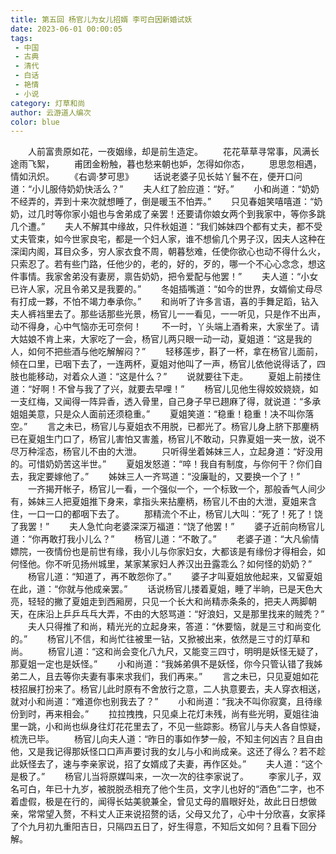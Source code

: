 ```yaml
---
title: 第五回 杨官儿为女儿招婿 李可白因新婚试妖
date: 2023-06-01 00:00:05
tags: 
 - 中国
 - 古典
 - 清代
 - 白话
 - 艳情
 - 小说
category: 灯草和尚
author: 云游道人编次
color: blue
---
```

　　人前富贵原如花，一夜姻缘，却是前生造定。
　　花花草草寻常事，风满长途雨飞絮，
　　甫团金粉触，暮也愁来朝也妒，怎得如你态，
　　思思忽相遇，情如汛炽。
　　《右调·梦可思》
　　话说老婆子见长姑丫鬟不在，便开口问道：“小儿服侍奶奶快活么？”
　　夫人红了脸应道：“好。”
　　小和尚道：“奶奶不经弄的，弄到十来次就想睡了，倒是暖玉不怕弄。”
　　只见春姐笑嘻嘻道：“奶奶，过几时等你家小姐也与舍弟成了亲罢！还要请你娘女两个到我家中，等你多跳几个遭。”
　　夫人不解其中缘故，只件秋姐道：“我们姊妹四个都有丈夫，都不受丈夫管束，如今世家良宅，都是一个妇人家，谁不想偷几个男子汉，因夫人这种在深闺内阁，耳目众多，穷人家衣食不周，朝暮愁难，任使你欲心也动不得什么火，只索忍了。若有些门路，任他少的，老的，好的，歹的，哪一个不心心念念，想这件事情。我家舍弟没有妻房，禀告奶奶，把令爱配与他罢！”
　　夫人道：“小女已许人家，况且令弟又是我要的。”
　　冬姐插嘴道：“如今的世界，女婿偷丈母尽有打成一夥，不怕不竭力奉承你。”
　　和尚听了许多言语，喜的手舞足蹈，钻入夫人裤裆里去了。那些话那些光景，杨官儿一一看见，一一听见，只是作不出声，动不得身，心中气恼亦无可奈何！
　　不一时，丫头端上酒肴来，大家坐了。请大姑娘不肯上来，大家吃了一会，杨官儿两只眼一动一动，夏姐道：“这是我的人，如何不把些酒与他吃解解闷？”
　　轻移莲步，斟了一杯，拿在杨官儿面前，倾在口里，已咽下去了，一连两杯，夏姐对他叫了一声，杨官儿依他说得话了，四肢也能移动，对着众人道：“这是什么？”
　　说就要往下走。
　　夏姐上前搂住道：“好啊！不曾与我了了兴，就要去早哩！”
　　杨官儿见他生得姣姣娆娆，如一支红梅，又闻得一阵异香，透入骨里，自己身子早已趐麻了得，就说道：“多承姐姐美意，只是众人面前还须稳重。”
　　夏姐笑道：“稳重！稳重！决不叫你落空。”
　　言之未已，杨官儿与夏姐衣不用脱，已都光了。杨官儿身上脐下那麈柄已在夏姐生门口了，杨官儿害怕又害羞，杨官儿不敢动，只靠夏姐一夹一放，说不尽万种淫态，杨官儿不由的大泄。
　　只听得坐着姊妹三人，立起身道：“好没用的。可惜奶奶苦这半世。”
　　夏姐发怒道：“啐！我自有制度，与你何干？你们自去，我定要嫁他了。”
　　姊妹三人一齐骂道：“没廉耻的，又要换一个了！”
　　一齐揭开帐子，杨官儿一看，一个强似一个，一个标致一个，那般香气人间少有，姊妹三人把夏姐推下身来，拿指头来拈麈柄，杨官儿不由的大泄，夏姐来含住，一口一口的都咽下去了。
　　那精流个不止，杨官儿大叫：“死了！死了！饶了我罢！”
　　夫人急忙向老婆深深万福道：“饶了他罢！”
　　婆子近前向杨官儿道：“你再敢打我小儿么？”
　　杨官儿道：“不敢了。”
　　老婆子道：“大凡偷情嫖院，一夜情份也是前世有缘，我小儿与你家妇女，大都该是有缘份才得相会，如何怪他。你不听见扬州城里，某家某家妇人养汉出丑露乖么？如何怪的奶奶？”
　　杨官儿道：“知道了，再不敢怨你了。”
　　婆子才叫夏姐放他起来，又留夏姐在此，道：“你就与他成亲罢。”
　　话说杨官儿搂着夏姐，睡了半晌，已是天色大亮，轻轻的撇了夏姐走到西厢房，只见一个长大和尚精赤条条的，把夫人两脚朝天，在床沿上乒乒乓乓大弄，不由的大怒骂道：“好浪妇，又是那里找来的贼秃？”
　　夫人只得推了和尚，精光光的立起身来，答道：“休要恼，就是三寸和尚变化的。”
　　杨官儿不信，和尚忙往被里一钻，又掀被出来，依然是三寸的灯草和尚。
　　杨官儿道：“这和尚会变化八九尺，又能变三四寸，明明是妖怪无疑了，那夏姐一定也是妖怪。”
　　小和尚道：“我姊弟俱不是妖怪，你今只管认错了我姊弟二人，且去等你夫妻有事来求我们，我们再来。”
　　言之未已，只见夏姐如花枝招展打扮来了。杨官儿此时原有不舍放行之意，二人执意要去，夫人穿衣相送，就对小和尚道：“难道你也别我去了？”
　　小和尚道：“我决不叫你寂寞，且待缘份到时，再来相会。”
　　拉拉拽拽，只见桌上花灯未残，尚有些光明，夏姐往油里一跳，小和尚也纵身往灯花花里去了，不见一些踪影。杨官儿与夫人各自惊疑，梳洗已毕。
　　杨官儿向夫人道：“昨日的事如作梦一般，不知主何凶吉？且自由他，又是我记得那妖怪口口声声要讨我的女儿与小和尚成亲。这还了得么？若不趁此妖怪去了，速与李亲家说，招了女婿成了夫妻，再作区处。”
　　夫人道：“这个是极了。”
　　杨官儿当将原媒叫来，一次一次的往李家说了。
　　李家儿子，双名可白，年已十九岁，被脱脱丞相充了他个生员，文字儿也好的“酒色”二字，也不着虚假，极是在行的，闻得长姑美貌兼全，曾见丈母的眉眼好处，故此日日想做亲，常常望入赘，不料丈人正来说招赘的话，父母又允了，心中十分欣喜，女家择了个九月初九重阳吉日，只隔四五日了，好生得意，不知后文如何？且看下回分解。